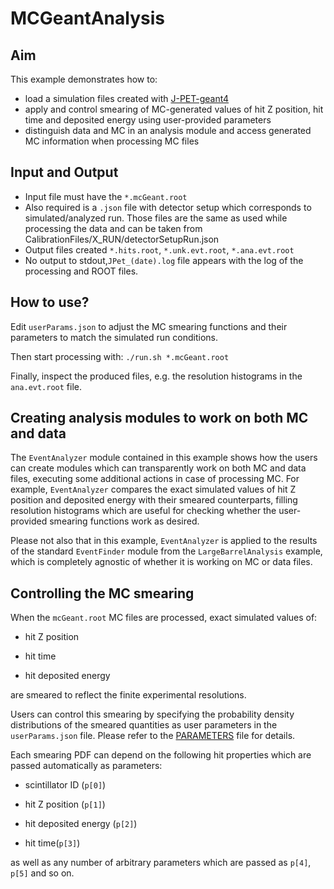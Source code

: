 # MCGeantAnalysis

## Aim
This example demonstrates how to:
- load a simulation files created with [J-PET-geant4](https://github.com/JPETTomography/J-PET-geant4)
- apply and control smearing of MC-generated values of hit Z position, hit time and deposited energy using user-provided parameters
- distinguish data and MC in an analysis module and access generated MC information when processing MC files

## Input and Output
- Input file must have the `*.mcGeant.root`  
- Also required is a `.json` file with detector setup which corresponds to simulated/analyzed run.
Those files are the same as used while processing the data and can be taken from CalibrationFiles/X_RUN/detectorSetupRun.json
- Output files created   `*.hits.root`, `*.unk.evt.root`, `*.ana.evt.root`
- No output to stdout,`JPet_(date).log` file appears with the log of the processing and ROOT files.

## How to use?
Edit `userParams.json` to adjust the MC smearing functions and their parameters to match the simulated run conditions.

Then start processing with:
`./run.sh *.mcGeant.root`

Finally, inspect the produced files, e.g. the resolution histograms in the `ana.evt.root` file.

## Creating analysis modules to work on both MC and data
The `EventAnalyzer` module contained in this example shows how the users can create modules which can transparently work on both MC and data files, executing some additional actions in case of processing MC. For example, `EventAnalyzer` compares the exact simulated values of hit Z position and deposited energy with their smeared counterparts, filling resolution histograms which are useful for checking whether the user-provided smearing functions work as desired.

Please not also that in this example, `EventAnalyzer` is applied to the results of the standard `EventFinder` module from the `LargeBarrelAnalysis` example, which is completely agnostic of whether it is working on MC or data files.

## Controlling the MC smearing
When the `mcGeant.root` MC files are processed, exact simulated values of:

- hit Z position

- hit time

- hit deposited energy

are smeared to reflect the finite experimental resolutions.

Users can control this smearing by specifying the probability density distributions of the smeared quantities as user parameters in the `userParams.json` file. Please refer to the [PARAMETERS](PARAMETERS.md) file for details.

Each smearing PDF can depend on the following hit properties which are passed automatically as parameters:

- scintillator ID (`p[0]`)

- hit Z position (`p[1]`)

- hit deposited energy (`p[2]`)

- hit time(`p[3]`)

as well as any number of arbitrary parameters which are passed as `p[4]`, `p[5]` and so on.
